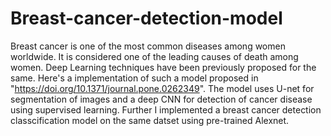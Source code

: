# Breast-cancer-detection-model
Breast cancer is one of the most common diseases among women worldwide. It is considered one of the leading causes of death among women. Deep Learning techniques have been previously proposed for the same.
Here's a implementation of such a model proposed in "https://doi.org/10.1371/journal.pone.0262349". The model uses U-net for segmentation of images and a deep CNN for detection of cancer
disease using supervised learning.
Further I implemented a breast cancer detection classcification model on the same datset using pre-trained Alexnet.
